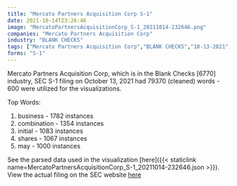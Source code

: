```yaml
---
title: "Mercato Partners Acquisition Corp S-1"
date: 2021-10-14T23:26:46
image: "MercatoPartnersAcquisitionCorp_S-1_20211014-232646.png"
companies: "Mercato Partners Acquisition Corp"
industry: "BLANK CHECKS"
tags: ["Mercato Partners Acquisition Corp","BLANK CHECKS","10-13-2021","S-1"]
forms: "S-1"
---
```

Mercato Partners Acquisition Corp, which is in the Blank Checks [6770] industry, SEC S-1 filing on October 13, 2021 had 79370 (cleaned) words - 600 were utilized for the visualizations.

Top Words:
1. business - 1782 instances
2. combination - 1354 instances
3. initial - 1083 instances
4. shares - 1067 instances
5. may - 1000 instances


See the parsed data used in the visualization [here]({{< staticlink name=MercatoPartnersAcquisitionCorp_S-1_20211014-232646.json >}}).  
View the actual filing on the SEC website [here](https://www.sec.gov/Archives/edgar/data/1853436/0001193125-21-297892.txt)